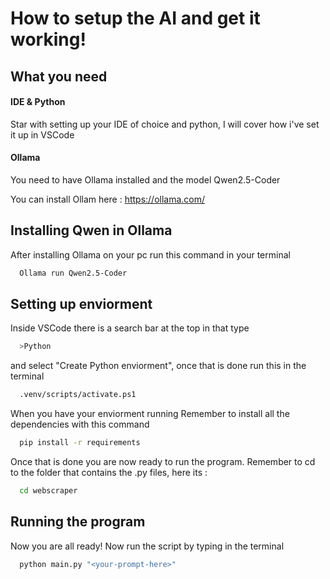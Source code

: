 
# How to setup the AI and get it working!






## What you need

#### IDE & Python

Star with setting up your IDE of choice and python, I will cover how i've set it up in VSCode

#### Ollama

You need to have Ollama installed and the model Qwen2.5-Coder

You can install Ollam here : https://ollama.com/



## Installing Qwen in Ollama

After installing Ollama on your pc run this command in your terminal

```bash
  Ollama run Qwen2.5-Coder
```

## Setting up enviorment

Inside VSCode there is a search bar at the top in that type

```bash
  >Python 
```
and select "Create Python enviorment", once that is done run this in the terminal
```bash
  .venv/scripts/activate.ps1
```
When you have your enviorment running Remember to install all the dependencies with this command

```bash
  pip install -r requirements
```

Once that is done you are now ready to run the program.
Remember to cd to the folder that contains the .py files, here its :
```bash
  cd webscraper
```
## Running the program

Now you are all ready! Now run the script by typing in the terminal

```bash
  python main.py "<your-prompt-here>"
```